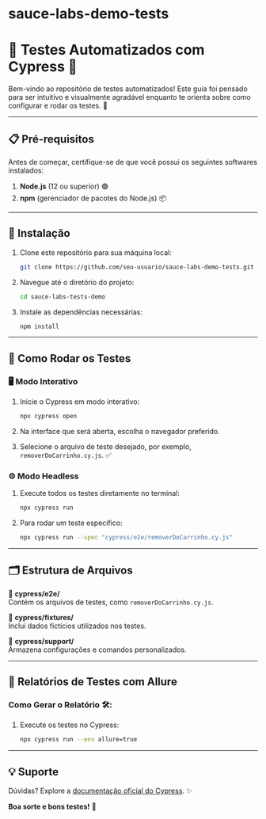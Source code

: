 # sauce-labs-demo-tests
# 🌟 Testes Automatizados com Cypress 🌟

Bem-vindo ao repositório de testes automatizados! Este guia foi pensado para ser intuitivo e visualmente agradável enquanto te orienta sobre como configurar e rodar os testes. 🚀

---

## 📋 Pré-requisitos

Antes de começar, certifique-se de que você possui os seguintes softwares instalados:

1. **Node.js** (12 ou superior) 🟢
2. **npm** (gerenciador de pacotes do Node.js) 📦

---

## 🔧 Instalação

1. Clone este repositório para sua máquina local:
   ```bash
   git clone https://github.com/seu-usuario/sauce-labs-demo-tests.git
   ```

2. Navegue até o diretório do projeto:
   ```bash
   cd sauce-labs-tests-demo
   ```

3. Instale as dependências necessárias:
   ```bash
   npm install
   ```

---

## 🚦 Como Rodar os Testes

### 🖥️ Modo Interativo

1. Inicie o Cypress em modo interativo:
   ```bash
   npx cypress open
   ```

2. Na interface que será aberta, escolha o navegador preferido.

3. Selecione o arquivo de teste desejado, por exemplo, `removerDoCarrinho.cy.js`. ✅

### ⚙️ Modo Headless

1. Execute todos os testes diretamente no terminal:
   ```bash
   npx cypress run
   ```

2. Para rodar um teste específico:
   ```bash
   npx cypress run --spec "cypress/e2e/removerDoCarrinho.cy.js"

   ```

---

## 🗂️ Estrutura de Arquivos

📂 **cypress/e2e/**  
Contém os arquivos de testes, como `removerDoCarrinho.cy.js`.


📂 **cypress/fixtures/**  
Inclui dados fictícios utilizados nos testes.

📂 **cypress/support/**  
Armazena configurações e comandos personalizados.

---

## 🚀 Relatórios de Testes com Allure

### Como Gerar o Relatório 🛠️:
1. Execute os testes no Cypress:
   ```bash
   npx cypress run --env allure=true

---

## 💡 Suporte

Dúvidas? Explore a [documentação oficial do Cypress](https://docs.cypress.io/). ✨


**Boa sorte e bons testes!** 🧪
